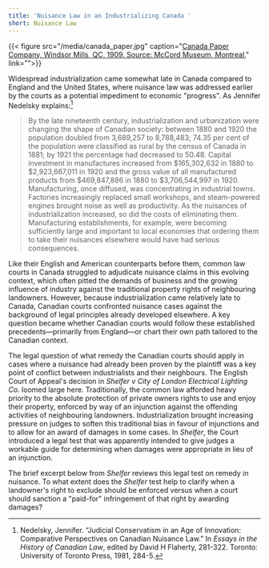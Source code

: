 ```yaml
---
title: 'Nuisance Law in an Industrializing Canada '
short: Nuisance Law
---
```





{{< figure src="/media/canada_paper.jpg" caption="[Canada Paper Company, Windsor Mills, QC, 1909. Source: McCord Museum, Montreal.](http://collections.musee-mccord.qc.ca/en/collection/artifacts/VIEW-4677/)" link="">}}

Widespread industrialization came somewhat late in Canada compared to England and the United States, where nuisance law was addressed earlier by the courts as a potential impediment to economic "progress". As Jennifer Nedelsky explains:[^nedelsky1981]

> By the late nineteenth century, industrialization and urbanization were changing the shape of Canadian society: between 1880 and 1920 the population doubled from 3,689,257 to 8,788,483; 74.35 per cent of the population were classified as rural by the census of Canada in 1881; by 1921 the percentage had decreased to 50.48. Capital investment in manufactures increased from $165,302,632 in 1880 to $2,923,667,011 in 1920 and the gross value of all manufactured products from $469,847,886 in 1880 to $3,706,544,997 in 1920. Manufacturing, once diffused, was concentrating in industrial towns. Factories increasingly replaced small workshops, and steam-powered engines brought noise as well as productivity. As the nuisances of industrialization increased, so did the costs of eliminating them. Manufacturing establishments, for example, were becoming sufficiently large and important to local economies that ordering them to take their nuisances elsewhere would have had serious consequences.

Like their English and American counterparts before them, common law courts in Canada struggled to adjudicate nuisance claims in this evolving context, which often pitted the demands of business and the growing influence of industry against the traditional property rights of neighbouring landowners. However, because industrialization came relatively late to Canada, Canadian courts confronted nuisance cases against the background of legal principles already developed elsewhere. A key question became whether Canadian courts would follow these established precedents—primarily from England—or chart their own path tailored to the Canadian context.

The legal question of what remedy the Canadian courts should apply in cases where a nuisance had already been proven by the plaintiff was a key point of conflict between industrialists and their neighbours. The English Court of Appeal's decision in *Shelfer v City of London Electrical Lighting Co.* loomed large here. Traditionally, the common law afforded heavy priority to the absolute protection of private owners rights to use and enjoy their property, enforced by way of an injunction against the offending activities of neighbouring landowners. Industrialization brought increasing pressure on judges to soften this traditional bias in favour of injunctions and to allow for an award of damages in some cases. In *Shelfer*, the Court introduced a legal test that was apparently intended to give judges a workable guide for determining when damages were appropriate in lieu of an injunction. 

The brief excerpt below from *Shelfer* reviews this legal test on remedy in nuisance. To what extent does the *Shelfer* test help to clarify when a landowner's right to exclude should be enforced versus when a court should sanction a "paid-for" infringement of that right by awarding damages? 

[^nedelsky1981]: Nedelsky, Jennifer. “Judicial Conservatism in an Age of Innovation: Comparative Perspectives on Canadian Nuisance Law.” In *Essays in the History of Canadian Law*, edited by David H Flaherty, 281-322. Toronto: University of Toronto Press, 1981, 284-5.

